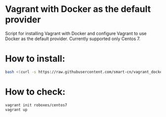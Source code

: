 # Vagrant with Docker as the default provider
Script for installing Vagrant with Docker and configure Vagrant to use Docker as the default provider. Currently supported only Centos 7.
# How to install:
```bash
bash <(curl -s https://raw.githubusercontent.com/smart-cn/vagrant_docker/main/install.sh)
```
# How to check:
```bash
vagrant init roboxes/centos7
vagrant up
```
